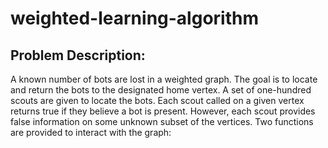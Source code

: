 # weighted-learning-algorithm
## Problem Description:
A known number of bots are lost in a weighted graph. The goal is to locate and return the bots to the designated home vertex. A set of one-hundred scouts are given to locate the bots. Each scout called on a given vertex returns true if they believe a bot is present. However, each scout provides false information on some unknown subset of the vertices. Two functions are provided to interact with the graph: 
